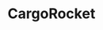---
layout: home
title: CargoRocket

logo: cargorocket-logo.svg
main-headline: Lastenfahrrad Routing
second-headline: Das Erste seiner Art
present-img: present-map.jpg
present-background: present-bg.svg
main-button: Zum Blog
team:
    headline: Das Team
    description: Wir sind ein interdisziplinäres Team, das sich am liebsten den ganzen Tag mit nachhaltigen Mobilitätsthemen beschäftigt. Wir haben uns beim MobiData BW Hackathon zusammengefunden und dort das Projekt CargoRocket gemeinsam gestartet.
    members:
        - name: David Prenninger
          skills: DevOps Genie, kümmert sich um alle Server & App Themen.
          img: david.jpg
        - name: Alexandra Kapp
          skills: Geodaten und GIS Profi. Verleiht Daten und Projekt Struktur.
          img: alexandra.jpg
        - name: Henri Chilla
          skills: Fahrrad Enthusiast und OpenStreetMap Experte.
          img: henri.jpg
project:
    headline: Das Projekt
    description: CargoRocket macht das Fahren von Lastenfahrrädern so einfach wie möglich. Offenheit und Transparenz von Erkenntnissen, Datenquellen und Softwaretools sind uns wichtig. Daher begleiten wir  die Entwicklung unserer Arbeit in unserem Blog. Weiterverwendung der Ergebnisse ist ausdrücklich erwünscht!
    products: 
      - name: CargoRocket App
        img: 
        description: Immer mehr Personen aber auch Logistikunternehmen setzen auf emissonsarme Lastenfahrräder. Der Bedarf an geeigneter Infrastruktur, wie flächendeckenden, breiten Radwegen, wird immer größer. Allerdings wird die Transformation unserer Städte noch viele Jahre benötigen. Deshalb möchten wir ein speziell auf die Bedürfnisse von Lastenräder angepasstes Routing entwickeln.
      - name: CargoBikeIndex
        img: 
        description: Zu schmale Radwege, Barrieren oder Bordsteine, können für Fahrräder lästig aber für Lastenräder unpassierbar sein. Mithilfe des CargoBike Index wollen wir auf einer Karte die für Lastenräder (weniger) geeigneten Straßen in Baden-Württemberg darstellen.
---